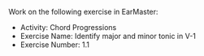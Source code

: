 Work on the following exercise in EarMaster:
- Activity: Chord Progressions
- Exercise Name: Identify major and minor tonic in V-1
- Exercise Number: 1.1
